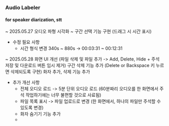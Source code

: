 ### Audio Labeler 
#### for speaker diarization, stt 

~ 2025.05.27 
오디오 파형 시각화 ~ 구간 선택 기능 구현 (드래그 시 시간 표시)
* 수정 필요 사항
  - 시간 형식 변경  340s ~ 880s -> 00:03:31 ~ 00:12:31

~ 2025.05.28
화면 UI 개선 (파일 삭제 및 파일 추가 -> Add, Delete, Hide + 주석 저장 및 다운로드 버튼 임시 제거)
구간 삭제 기능 추가 (Delete or Backspace 키 누르면 삭제되도록 구현) 
화자 추가, 삭제 기능 추가 

* 추가 개선 사항 
  - 전체 오디오 로드 -> 5분 단위 오디오 로드 (60분짜리 오디오를 한 화면에서 주석 작업하기에는 너무 불편할 것으로 사료됨)
  - 파일 목록 표시  -> 파일 업로드로 변경 (한 화면에서, 하나의 파일만 주석할 수 있도록 변경)
  - 화자 숨기기 기능 추가
  - 
